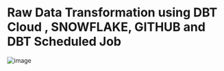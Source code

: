 # Raw Data Transformation using DBT Cloud , SNOWFLAKE, GITHUB and DBT Scheduled Job
![image](https://github.com/user-attachments/assets/39645540-f5c6-465a-a8d5-41e7afe886d3)
